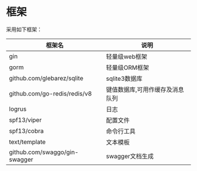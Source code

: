 # 框架

采用如下框架：

| 框架名 | 说明 |
|---|---|
| gin | 轻量级web框架 |
| gorm | 轻量级ORM框架 |
| github.com/glebarez/sqlite| sqlite3数据库 |
| github.com/go-redis/redis/v8 | 键值数据库,可用作缓存及消息队列 |
| logrus |  日志 |
| spf13/viper | 配置文件 |
| spf13/cobra | 命令行工具 |
| text/template | 文本模板 |
| github.com/swaggo/gin-swagger | swagger文档生成 |

